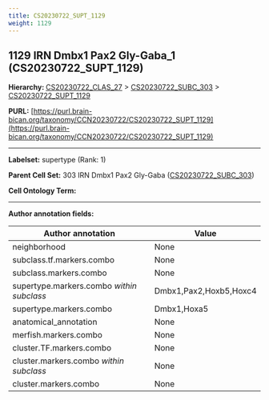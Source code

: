 ```yaml
---
title: CS20230722_SUPT_1129
weight: 1129
---
```

## 1129 IRN Dmbx1 Pax2 Gly-Gaba_1 (CS20230722_SUPT_1129)
<b>Hierarchy: </b>
[CS20230722_CLAS_27](../CS20230722_CLAS_27) >
[CS20230722_SUBC_303](../CS20230722_SUBC_303) >
[CS20230722_SUPT_1129](../CS20230722_SUPT_1129)

**PURL:** [https://purl.brain-bican.org/taxonomy/CCN20230722/CS20230722_SUPT_1129](https://purl.brain-bican.org/taxonomy/CCN20230722/CS20230722_SUPT_1129)

---


**Labelset:** supertype (Rank: 1)

**Parent Cell Set:** 303 IRN Dmbx1 Pax2 Gly-Gaba ([CS20230722_SUBC_303](../CS20230722_SUBC_303))



**Cell Ontology Term:** 

[MARKER GENES.]: #


---

[TRANSFERRED ANNOTATIONS.]: #


[AUTHOR ANNOTATION FIELDS.]: #


**Author annotation fields:**

| Author annotation | Value |
|-------------------|-------|
|neighborhood|None|
|subclass.tf.markers.combo|None|
|subclass.markers.combo|None|
|supertype.markers.combo _within subclass_|Dmbx1,Pax2,Hoxb5,Hoxc4|
|supertype.markers.combo|Dmbx1,Hoxa5|
|anatomical_annotation|None|
|merfish.markers.combo|None|
|cluster.TF.markers.combo|None|
|cluster.markers.combo _within subclass_|None|
|cluster.markers.combo|None|
